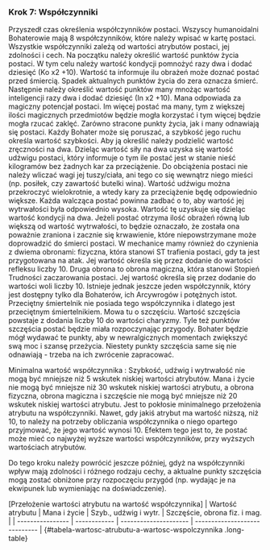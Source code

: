 ### Krok 7: Współczynniki

Przyszedł czas określenia współczynników postaci. Wszyscy humanoidalni Bohaterowie mają 8 współczynników, które należy wpisać w kartę postaci. Wszystkie współczynniki zależą od wartości atrybutów postaci, jej zdolności i cech. Na początku należy określić wartość punktów życia postaci. W tym celu należy wartość kondycji pomnożyć razy dwa i dodać dziesięć (Ko x2 +10). Wartość ta informuje ilu obrażeń może doznać postać przed śmiercią. Spadek aktualnych punktów życia do zera oznacza śmierć. Następnie należy określić wartość punktów many mnożąc wartość inteligencji razy dwa i dodać dziesięć (In x2 +10). Mana odpowiada za magiczny potencjał postaci. Im więcej postać ma many, tym z większej ilości magicznych przedmiotów będzie mogła korzystać i tym więcej będzie mogła rzucać zaklęć. Zarówno stracone punkty życia, jak i many odnawiają się postaci. Każdy Bohater może się poruszać, a szybkość jego ruchu określa wartość szybkości. Aby ją określić należy podzielić wartość zręczności na dwa. Dzieląc wartość siły na dwa uzyska się wartość udźwigu postaci, który informuje o tym ile postać jest w stanie nieść kilogramów bez żadnych kar za przeciążenie. Do obciążenia postaci nie należy wliczać wagi jej tuszy/ciała, ani tego co się wewnątrz niego mieści (np. posiłek, czy zawartość butelki wina). Wartość udźwigu można przekroczyć wielokrotnie, a wtedy kary za przeciążenie będę odpowiednio większe. Każda walcząca postać powinna zadbać o to, aby wartość jej wytrwałości była odpowiednio wysoka. Wartość tę uzyskuje się dzieląc wartość kondycji na dwa. Jeżeli postać otrzyma ilość obrażeń równą lub większą od wartość wytrwałości, to będzie oznaczało, że została ona poważnie zraniona i zacznie się krwawienie, które niepowstrzymane może doprowadzić do śmierci postaci. W mechanice mamy również do czynienia z dwiema obronami: fizyczna, która stanowi ST trafienia postaci, gdy ta jest przygotowana na atak. Jej wartość określa się przez dodanie do wartości refleksu liczby 10. Druga obrona to obrona magiczna, która stanowi Stopień Trudności zaczarowania postaci. Jej wartość określa się przez dodanie do wartości woli liczby 10. Istnieje jednak jeszcze jeden współczynnik, który jest dostępny tylko dla Bohaterów, ich Arcywrogów i potężnych istot. Przeciętny śmiertelnik nie posiada tego współczynnika i dlatego jest przeciętnym śmiertelnikiem. Mowa tu o szczęściu. Wartość szczęścia powstaje z dodania liczby 10 do  wartości charyzmy. Tyle też punktów szczęścia postać będzie miała rozpoczynając przygody. Bohater będzie mógł wydawać te punkty, aby w newralgicznych momentach zwiększyć swą moc i szansę przeżycia. Niestety punkty szczęścia same się nie odnawiają - trzeba na ich zwrócenie zapracować. 

Minimalna wartość współczynnika
: Szybkość, udźwig i wytrwałość nie mogą być mniejsze niż 5 wskutek niskiej wartości atrybutów. Mana i życie nie mogą być mniejsze niż 30 wskutek niskiej wartości atrybutu, a obrona fizyczna, obrona magiczna i szczęście nie mogą być mniejsze niż 20 wskutek niskiej wartości atrybutu. Jest to pokłosie minimalnego przełożenia atrybutu na współczynniki. Nawet, gdy jakiś atrybut ma wartość niższą, niż 10, to należy na potrzeby obliczania współczynnika o niego opartego przyjmować, że jego wartość wynosi 10. Efektem tego jest to, że postać może mieć co najwyżej wyższe wartości współczynników, przy wyższych wartościach atrybutów.

Do tego kroku należy powrócić jeszcze później, gdyż na współczynniki wpływ mają zdolności i różnego rodzaju cechy, a aktualne punkty szczęścia mogą zostać obniżone przy rozpoczęciu przygód (np. wydając je na ekwipunek lub wymieniając na doświadczenie).

[Przełożenie wartości atrybutu na wartość współczynnika]
| Wartość atrybutu | Mana i życie | Szyb., udźwig i wytr. | Szczęście, obrona fiz. i mag. |
| ---------------- | ------------ | --------------------- | ----------------------------- |
{#tabela-wartosc-atrubutu-a-wartosc-wspolczynnika .long-table}